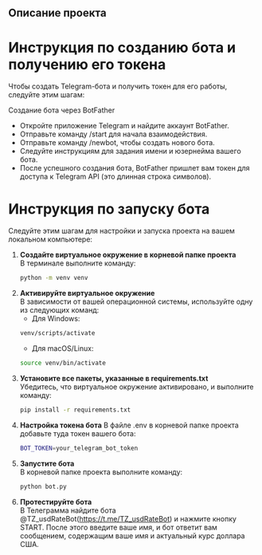 ## Описание проекта

# Инструкция по созданию бота и получению его токена
Чтобы создать Telegram-бота и получить токен для его работы, следуйте этим шагам:

Создание бота через BotFather
- Откройте приложение Telegram и найдите аккаунт BotFather.
- Отправьте команду /start для начала взаимодействия.
- Отправьте команду /newbot, чтобы создать нового бота.
- Следуйте инструкциям для задания имени и юзернейма вашего бота.
- После успешного создания бота, BotFather пришлет вам токен для доступа к Telegram API (это длинная строка символов).
   
# Инструкция по запуску бота
Следуйте этим шагам для настройки и запуска проекта на вашем локальном компьютере:

1. **Создайте виртуальное окружение в корневой папке проекта**  
В терминале выполните команду:
   ```bash
   python -m venv venv
   ```
2. **Активируйте виртуальное окружение**  
В зависимости от вашей операционной системы, используйте одну из следующих команд:
   - Для Windows:
    ```bash
    venv/scripts/activate
    ```
   - Для macOS/Linux:
    ```bash
   source venv/bin/activate
    ```
3. **Установите все пакеты, указанные в requirements.txt**  
Убедитесь, что виртуальное окружение активировано, и выполните команду:
    ```bash
   pip install -r requirements.txt
 
4. **Настройка токена бота**
В файле .env в корневой папке проекта добавьте туда токен вашего бота:
   ```bash
   BOT_TOKEN=your_telegram_bot_token
   ```
5. **Запустите бота**  
В корневой папке проекта выполните команду:
    ```bash
   python bot.py 
    ```
6. **Протестируйте бота**  
В Телеграмма найдите бота @TZ_usdRateBot(https://t.me/TZ_usdRateBot) и нажмите кнопку START.
После этого введите ваше имя, и бот ответит вам сообщением, содержащим ваше имя и актуальный курс доллара США.



